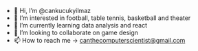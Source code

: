 - 👋 Hi, I’m @cankucukyilmaz
- 👀 I’m interested in football, table tennis, basketball and theater
- 🌱 I’m currently learning data analysis and react
- 💞️ I’m looking to collaborate on game design
- 📫 How to reach me -> canthecomputerscientist@gmail.com

<!---
cankucukyilmaz/cankucukyilmaz is a ✨ special ✨ repository because its `README.md` (this file) appears on your GitHub profile.
You can click the Preview link to take a look at your changes.
--->
